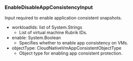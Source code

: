 ### EnableDisableAppConsistencyInput
Input required to enable application consistent snapshots.

- workloadIds: list of System.Strings
  - List of virtual machine Rubrik IDs.
- enable: System.Boolean
  - Specifies whether to enable app consistency on VMs.
- objectType: CloudNativeVmAppConsistentObjectType
  - Object type for enabling app consistent protection.
